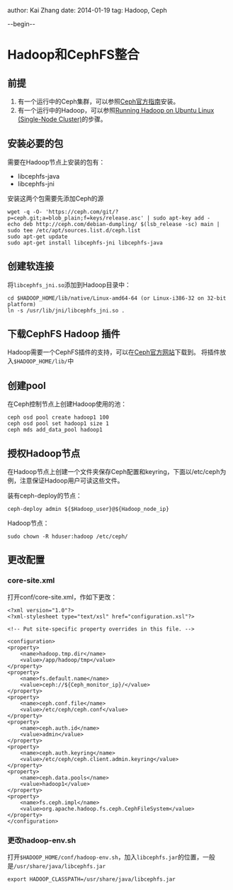 author: Kai Zhang
date: 2014-01-19
tag: Hadoop, Ceph

--begin--

# Hadoop和CephFS整合

## 前提
1. 有一个运行中的Ceph集群，可以参照[Ceph官方指南](http://ceph.com/docs/master/rados/deployment/)安装。
2. 有一个运行中的Hadoop，可以参照[Running Hadoop on Ubuntu Linux (Single-Node Cluster)](http://www.michael-noll.com/tutorials/running-hadoop-on-ubuntu-linux-single-node-cluster/)的步骤。

## 安装必要的包
需要在Hadoop节点上安装的包有：

* libcephfs-java
* libcephfs-jni

安装这两个包需要先添加Ceph的源

    wget -q -O- 'https://ceph.com/git/?p=ceph.git;a=blob_plain;f=keys/release.asc' | sudo apt-key add -
    echo deb http://ceph.com/debian-dumpling/ $(lsb_release -sc) main | sudo tee /etc/apt/sources.list.d/ceph.list
    sudo apt-get update
    sudo apt-get install libcephfs-jni libcephfs-java

## 创建软连接
将`libcephfs_jni.so`添加到Hadoop目录中：

    cd $HADOOP_HOME/lib/native/Linux-amd64-64 (or Linux-i386-32 on 32-bit platform)
    ln -s /usr/lib/jni/libcephfs_jni.so .

## 下载CephFS Hadoop 插件

Hadoop需要一个CephFS插件的支持，可以在[Ceph官方网站](http://ceph.com/download/hadoop-cephfs.jar)下载到。 将插件放入`$HADOOP_HOME/lib/`中

## 创建pool
在Ceph控制节点上创建Hadoop使用的池：

    ceph osd pool create hadoop1 100
    ceph osd pool set hadoop1 size 1 
    ceph mds add_data_pool hadoop1

## 授权Hadoop节点
在Hadoop节点上创建一个文件夹保存Ceph配置和keyring，下面以/etc/ceph为例，注意保证Hadoop用户可读这些文件。    

装有ceph-deploy的节点：

    ceph-deploy admin ${$Hadoop_user}@${Hadoop_node_ip}

Hadoop节点：

    sudo chown -R hduser:hadoop /etc/ceph/

## 更改配置
### core-site.xml
打开conf/core-site.xml，作如下更改：

    <?xml version="1.0"?>
    <?xml-stylesheet type="text/xsl" href="configuration.xsl"?>
    
    <!-- Put site-specific property overrides in this file. -->
    
    <configuration>
    <property>
        <name>hadoop.tmp.dir</name>
        <value>/app/hadoop/tmp</value>
    </property>
    <property>
        <name>fs.default.name</name>
        <value>ceph://${Ceph_monitor_ip}/</value>
    </property>
    <property>
        <name>ceph.conf.file</name>
        <value>/etc/ceph/ceph.conf</value>
    </property>
    <property>
        <name>ceph.auth.id</name>
        <value>admin</value>
    </property>
    <property>
        <name>ceph.auth.keyring</name>
        <value>/etc/ceph/ceph.client.admin.keyring</value>
    </property>
    <property>
        <name>ceph.data.pools</name>
        <value>hadoop1</value>
    </property>
    <property>
        <name>fs.ceph.impl</name>
        <value>org.apache.hadoop.fs.ceph.CephFileSystem</value>
    </property>
    </configuration>

### 更改hadoop-env.sh
打开`$HADOOP_HOME/conf/hadoop-env.sh`，加入`libcephfs.jar`的位置，一般是`/usr/share/java/libcephfs.jar`

    export HADOOP_CLASSPATH=/usr/share/java/libcephfs.jar
